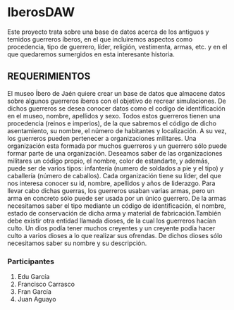 # IberosDAW
Este proyecto trata sobre una base de datos acerca de los antiguos y temidos guerreros íberos, en el que incluiremos aspectos como procedencia, tipo de guerrero, líder, religión, vestimenta, armas, etc. y en el que quedaremos sumergidos en esta interesante historia.

## REQUERIMIENTOS
El museo Íbero de Jaén quiere crear un base de datos que almacene datos sobre algunos guerreros íberos con el objetivo de recrear simulaciones. De dichos guerreros se desea conocer datos como el codigo de identificación en el museo, nombre, apellidos y sexo. Todos estos guerreros tienen una procedencia (reinos e imperios), de la que sabremos el código de dicho asentamiento, su nombre, el número de habitantes y localización. A su vez, los guerreros pueden pertenecer a organizaciones militares. Una organización esta formada por muchos guerreros y un guerrero sólo puede formar parte de una organización. Deseamos saber de las organizaciones militares un código propio, el nombre, color de estandarte, y además, puede ser de varios tipos: infantería (numero de soldados a pie y el tipo) y caballería (número de caballos). Cada organización tiene su líder, del que nos interesa conocer su id, nombre, apellidos y años de liderazgo. Para llevar cabo dichas guerras, los guerreros usaban varias armas, pero un arma en concreto sólo puede ser usada por un único guerrero. De la armas necesitamos saber el tipo mediante un código de identificación, el nombre, estado de conservación de dicha arma y material de fabricación.También debe existir otra entidad llamada dioses, de la cual los guerreros hacían culto. Un dios podía tener muchos creyentes y un creyente podía hacer culto a varios dioses a lo que realizar sus ofrendas. De dichos dioses sólo necesitamos saber su nombre y su descripción.

### Participantes 
1. Edu García
2. Francisco Carrasco
3. Fran García
4. Juan Aguayo
